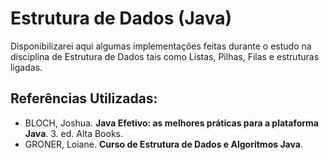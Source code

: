 # Estrutura de Dados (Java)


Disponibilizarei aqui algumas implementações feitas durante o estudo na disciplina de Estrutura de Dados tais como Listas, Pilhas, Filas e estruturas ligadas.

## Referências Utilizadas:

- BLOCH, Joshua. **Java Efetivo: as melhores práticas para a plataforma Java**. 3. ed. Alta Books.
- GRONER, Loiane. **Curso de Estrutura de Dados e Algoritmos Java**. 
